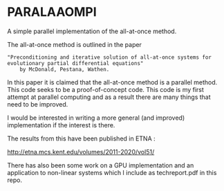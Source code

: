 # PARALAAOMPI
A simple parallel implementation of the all-at-once method.

The all-at-once method is outlined in the paper 

    "Preconditioning and iterative solution of all-at-once systems for evolutionary partial differential equations"
        by McDonald, Pestana, Wathen.

In this paper it is claimed that the all-at-once method is a parallel method. This code seeks to be a proof-of-concept
code. This code is my first attempt at parallel computing and as a result there are many things that need to be improved. 

I would be interested in writing a more general (and improved) implementation if the interest is there. 

The results from this have been published in ETNA : 

http://etna.mcs.kent.edu/volumes/2011-2020/vol51/

There has also been some work on a GPU implementation and an application to non-linear systems which I include as techreport.pdf in this repo.
